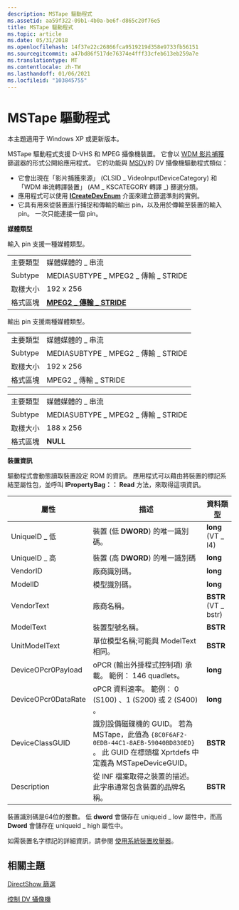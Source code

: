 ```yaml
---
description: MSTape 驅動程式
ms.assetid: aa59f322-09b1-4b0a-be6f-d865c20f76e5
title: MSTape 驅動程式
ms.topic: article
ms.date: 05/31/2018
ms.openlocfilehash: 14f37e22c26866fca9519219d358e9733fb56151
ms.sourcegitcommit: a47bd86f517de76374e4fff33cfeb613eb259a7e
ms.translationtype: MT
ms.contentlocale: zh-TW
ms.lasthandoff: 01/06/2021
ms.locfileid: "103845755"
---
```

# <a name="mstape-driver"></a>MSTape 驅動程式

本主題適用于 Windows XP 或更新版本。

MSTape 驅動程式支援 D-VHS 和 MPEG 攝像機裝置。 它會以 [WDM 影片捕獲](wdm-video-capture-filter.md) 篩選器的形式公開給應用程式。 它的功能與 [MSDV](msdv-driver.md)的 DV 攝像機驅動程式類似：

-   它會出現在「影片捕獲來源」 (CLSID \_ VideoInputDeviceCategory) 和「WDM 串流轉譯裝置」 (AM \_ KSCATEGORY 轉譯 \_) 篩選分類。
-   應用程式可以使用 [**ICreateDevEnum**](/windows/desktop/api/Strmif/nn-strmif-icreatedevenum) 介面來建立篩選準則的實例。
-   它具有用來從裝置進行捕捉和傳輸的輸出 pin，以及用於傳輸至裝置的輸入 pin。 一次只能連接一個 pin。

**媒體類型**

輸入 pin 支援一種媒體類型。



|              |                                                            |
|--------------|------------------------------------------------------------|
| 主要類型   | 媒體媒體的 \_ 串流                                          |
| Subtype      | MEDIASUBTYPE \_ MPEG2 \_ 傳輸 \_ STRIDE                     |
| 取樣大小  | 192 x 256                                                  |
| 格式區塊 | [**MPEG2 \_ 傳輸 \_ STRIDE**](mpeg2-transport-stride.md) |



 

輸出 pin 支援兩種媒體類型。



|              |                                        |
|--------------|----------------------------------------|
| 主要類型   | 媒體媒體的 \_ 串流                      |
| Subtype      | MEDIASUBTYPE \_ MPEG2 \_ 傳輸 \_ STRIDE |
| 取樣大小  | 192 x 256                              |
| 格式區塊 | MPEG2 \_ 傳輸 \_ STRIDE               |



 



|              |                                        |
|--------------|----------------------------------------|
| 主要類型   | 媒體媒體的 \_ 串流                      |
| Subtype      | MEDIASUBTYPE \_ MPEG2 \_ 傳輸 \_ STRIDE |
| 取樣大小  | 188 x 256                              |
| 格式區塊 | **NULL**                               |



 

**裝置資訊**

驅動程式會動態讀取裝置設定 ROM 的資訊。 應用程式可以藉由將裝置的標記系結至屬性包，並呼叫 **IPropertyBag：： Read** 方法，來取得這項資訊。



| 屬性            | 描述                                                                                                                                                                         | 資料類型           |
|---------------------|-------------------------------------------------------------------------------------------------------------------------------------------------------------------------------------|---------------------|
| UniqueID \_ 低       | 裝置 (低 **DWORD**) 的唯一識別碼。                                                                                                                                            | **long** (VT \_ I4)    |
| UniqueID \_ 高      | 裝置 (高 **DWORD**) 的唯一識別碼                                                                                                                                            | **long**            |
| VendorID            | 廠商識別碼。                                                                                                                                                                          | **long**            |
| ModelID             | 模型識別碼。                                                                                                                                                                           | **long**            |
| VendorText          | 廠商名稱。                                                                                                                                                                        | **BSTR** (VT \_ bstr)  |
| ModelText           | 裝置型號名稱。                                                                                                                                                                  | **BSTR**            |
| UnitModelText       | 單位模型名稱;可能與 ModelText 相同。                                                                                                                                      | **BSTR**            |
| DeviceOPcr0Payload  | oPCR (輸出外掛程式控制項) 承載。 範例： 146 quadlets。                                                                                                                          | **long**            |
| DeviceOPcr0DataRate | oPCR 資料速率。 範例： 0 (S100) 、1 (S200) 或 2 (S400) 。                                                                                                                          | **long**            |
| DeviceClassGUID     | 識別設備磁碟機的 GUID。 若為 MSTape，此值為 `{8C0F6AF2-0EDB-44C1-8AEB-59040BD830ED}` 。 此 GUID 在標頭檔 Xprtdefs 中定義為 MSTapeDeviceGUID。 | **BSTR**            |
| Description         | 從 INF 檔案取得之裝置的描述。 此字串通常包含裝置的品牌名稱。                                                                    | **BSTR**            |



 

裝置識別碼是64位的整數。 低 **dword** 會儲存在 uniqueid \_ low 屬性中，而高 **Dword** 會儲存在 uniqueid \_ high 屬性中。

如需裝置名字標記的詳細資訊，請參閱 [使用系統裝置枚舉器](using-the-system-device-enumerator.md)。

## <a name="related-topics"></a>相關主題

<dl> <dt>

[DirectShow 篩選](directshow-filters.md)
</dt> <dt>

[控制 DV 攝像機](controlling-a-dv-camcorder.md)
</dt> </dl>

 

 



